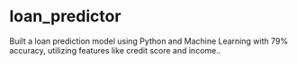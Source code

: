 # loan_predictor
 Built a loan prediction model using Python and Machine Learning with 79% accuracy, utilizing features like credit score and income..
